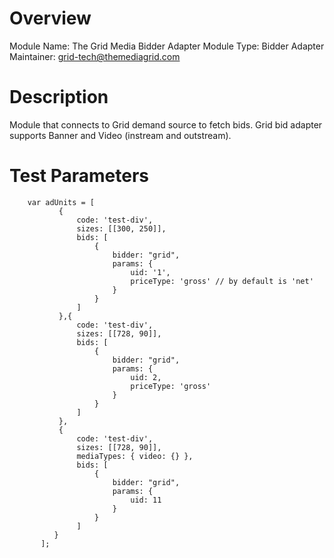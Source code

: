 # Overview

Module Name: The Grid Media Bidder Adapter
Module Type: Bidder Adapter
Maintainer: grid-tech@themediagrid.com

# Description

Module that connects to Grid demand source to fetch bids.
Grid bid adapter supports Banner and Video (instream and outstream).

# Test Parameters
```
    var adUnits = [
           {
               code: 'test-div',
               sizes: [[300, 250]],
               bids: [
                   {
                       bidder: "grid",
                       params: {
                           uid: '1',
                           priceType: 'gross' // by default is 'net'
                       }
                   }
               ]
           },{
               code: 'test-div',
               sizes: [[728, 90]],
               bids: [
                   {
                       bidder: "grid",
                       params: {
                           uid: 2,
                           priceType: 'gross'
                       }
                   }
               ]
           },
           {
               code: 'test-div',
               sizes: [[728, 90]],
               mediaTypes: { video: {} },
               bids: [
                   {
                       bidder: "grid",
                       params: {
                           uid: 11
                       }
                   }
               ]
          }
       ];
```